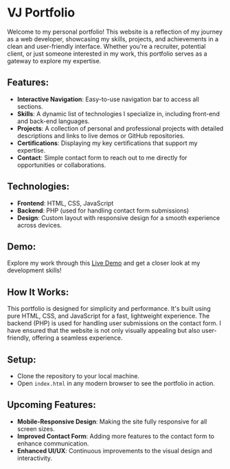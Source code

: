 # VJ Portfolio

Welcome to my personal portfolio! This website is a reflection of my journey as a web developer, showcasing my skills, projects, and achievements in a clean and user-friendly interface. Whether you're a recruiter, potential client, or just someone interested in my work, this portfolio serves as a gateway to explore my expertise.

## Features:
- **Interactive Navigation**: Easy-to-use navigation bar to access all sections.
- **Skills**: A dynamic list of technologies I specialize in, including front-end and back-end languages.
- **Projects**: A collection of personal and professional projects with detailed descriptions and links to live demos or GitHub repositories.
- **Certifications**: Displaying my key certifications that support my expertise.
- **Contact**: Simple contact form to reach out to me directly for opportunities or collaborations.

## Technologies:
- **Frontend**: HTML, CSS, JavaScript
- **Backend**: PHP (used for handling contact form submissions)
- **Design**: Custom layout with responsive design for a smooth experience across devices.

## Demo:
Explore my work through this [Live Demo](https://vjportfolio.github.io) and get a closer look at my development skills!

## How It Works:
This portfolio is designed for simplicity and performance. It's built using pure HTML, CSS, and JavaScript for a fast, lightweight experience. The backend (PHP) is used for handling user submissions on the contact form. I have ensured that the website is not only visually appealing but also user-friendly, offering a seamless experience.

## Setup:
- Clone the repository to your local machine.
- Open `index.html` in any modern browser to see the portfolio in action.

## Upcoming Features:
- **Mobile-Responsive Design**: Making the site fully responsive for all screen sizes.
- **Improved Contact Form**: Adding more features to the contact form to enhance communication.
- **Enhanced UI/UX**: Continuous improvements to the visual design and interactivity.
